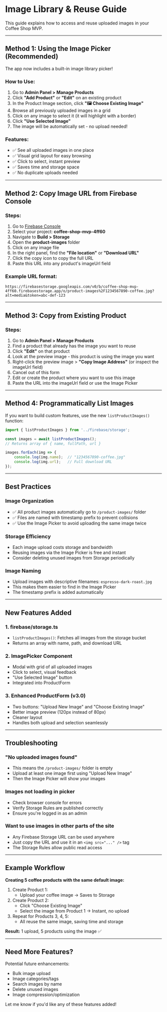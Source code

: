 # Image Library & Reuse Guide

This guide explains how to access and reuse uploaded images in your Coffee Shop MVP.

---

## Method 1: Using the Image Picker (Recommended)

The app now includes a built-in image library picker!

### How to Use:

1. Go to **Admin Panel > Manage Products**
2. Click **"Add Product"** or **"Edit"** on an existing product
3. In the Product Image section, click **"🖼️ Choose Existing Image"**
4. Browse all previously uploaded images in a grid
5. Click on any image to select it (it will highlight with a border)
6. Click **"Use Selected Image"**
7. The image will be automatically set - no upload needed!

### Features:
- ✅ See all uploaded images in one place
- ✅ Visual grid layout for easy browsing
- ✅ Click to select, instant preview
- ✅ Saves time and storage space
- ✅ No duplicate uploads needed

---

## Method 2: Copy Image URL from Firebase Console

### Steps:

1. Go to [Firebase Console](https://console.firebase.google.com)
2. Select your project: **coffee-shop-mvp-4ff60**
3. Navigate to **Build > Storage**
4. Open the **product-images** folder
5. Click on any image file
6. In the right panel, find the **"File location"** or **"Download URL"**
7. Click the copy icon to copy the full URL
8. Paste this URL into any product's imageUrl field

### Example URL format:
```
https://firebasestorage.googleapis.com/v0/b/coffee-shop-mvp-4ff60.firebasestorage.app/o/product-images%2F1234567890-coffee.jpg?alt=media&token=abc-def-123
```

---

## Method 3: Copy from Existing Product

### Steps:

1. Go to **Admin Panel > Manage Products**
2. Find a product that already has the image you want to reuse
3. Click **"Edit"** on that product
4. Look at the preview image - this product is using the image you want
5. Right-click the preview image > **"Copy Image Address"** (or inspect the imageUrl field)
6. Cancel out of this form
7. Edit or create the product where you want to use this image
8. Paste the URL into the imageUrl field or use the Image Picker

---

## Method 4: Programmatically List Images

If you want to build custom features, use the new `listProductImages()` function:

```typescript
import { listProductImages } from '../firebase/storage';

const images = await listProductImages();
// Returns array of { name, fullPath, url }

images.forEach(img => {
    console.log(img.name);  // "1234567890-coffee.jpg"
    console.log(img.url);   // Full download URL
});
```

---

## Best Practices

### Image Organization
- ✅ All product images automatically go to `/product-images/` folder
- ✅ Files are named with timestamp prefix to prevent collisions
- ✅ Use the Image Picker to avoid uploading the same image twice

### Storage Efficiency
- Each image upload costs storage and bandwidth
- Reusing images via the Image Picker is free and instant
- Consider deleting unused images from Storage periodically

### Image Naming
- Upload images with descriptive filenames: `espresso-dark-roast.jpg`
- This makes them easier to find in the Image Picker
- The timestamp prefix is added automatically

---

## New Features Added

### 1. **firebase/storage.ts**
- `listProductImages()`: Fetches all images from the storage bucket
- Returns an array with name, path, and download URL

### 2. **ImagePicker Component**
- Modal with grid of all uploaded images
- Click to select, visual feedback
- "Use Selected Image" button
- Integrated into ProductForm

### 3. **Enhanced ProductForm (v3.0)**
- Two buttons: "Upload New Image" and "Choose Existing Image"
- Better image preview (120px instead of 80px)
- Cleaner layout
- Handles both upload and selection seamlessly

---

## Troubleshooting

### "No uploaded images found"
- This means the `/product-images/` folder is empty
- Upload at least one image first using "Upload New Image"
- Then the Image Picker will show your images

### Images not loading in picker
- Check browser console for errors
- Verify Storage Rules are published correctly
- Ensure you're logged in as an admin

### Want to use images in other parts of the site
- Any Firebase Storage URL can be used anywhere
- Just copy the URL and use it in an `<img src="..." />` tag
- The Storage Rules allow public read access

---

## Example Workflow

**Creating 5 coffee products with the same default image:**

1. Create Product 1:
   - Upload your coffee image → Saves to Storage
2. Create Product 2:
   - Click "Choose Existing Image"
   - Select the image from Product 1 → Instant, no upload
3. Repeat for Products 3, 4, 5:
   - All reuse the same image, saving time and storage

**Result:** 1 upload, 5 products using the image ✅

---

## Need More Features?

Potential future enhancements:
- Bulk image upload
- Image categories/tags
- Search images by name
- Delete unused images
- Image compression/optimization

Let me know if you'd like any of these features added!
